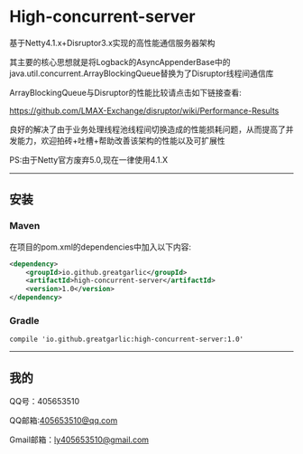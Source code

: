 # High-concurrent-server

基于Netty4.1.x+Disruptor3.x实现的高性能通信服务器架构

其主要的核心思想就是将Logback的AsyncAppenderBase中的java.util.concurrent.ArrayBlockingQueue替换为了Disruptor线程间通信库

ArrayBlockingQueue与Disruptor的性能比较请点击如下链接查看:

<https://github.com/LMAX-Exchange/disruptor/wiki/Performance-Results>

良好的解决了由于业务处理线程池线程间切换造成的性能损耗问题，从而提高了并发能力，欢迎拍砖+吐槽+帮助改善该架构的性能以及可扩展性

PS:由于Netty官方废弃5.0,现在一律使用4.1.X

------------------------------------------------------------------------

## 安装

### Maven

在项目的pom.xml的dependencies中加入以下内容:

``` xml
<dependency>
    <groupId>io.github.greatgarlic</groupId>
    <artifactId>high-concurrent-server</artifactId>
    <version>1.0</version>
</dependency>
```

### Gradle

``` Gradle
compile 'io.github.greatgarlic:high-concurrent-server:1.0'
```

------------------------------------------------------------------------

## 我的

QQ号：405653510

QQ邮箱:405653510@qq.com

Gmail邮箱：ly405653510@gmail.com
